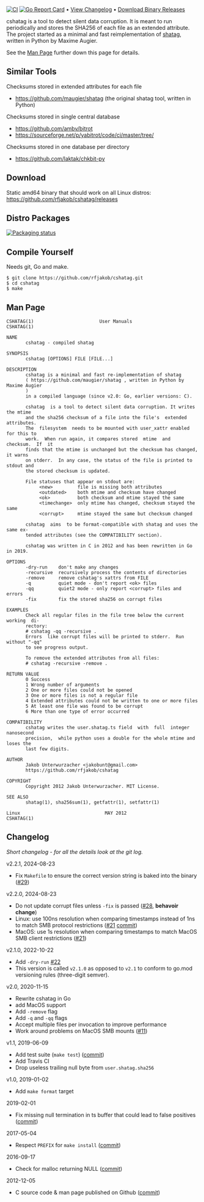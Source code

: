[![CI](https://github.com/rfjakob/cshatag/actions/workflows/ci.yml/badge.svg)](https://github.com/rfjakob/cshatag/actions/workflows/ci.yml)
[![Go Report Card](https://goreportcard.com/badge/github.com/rfjakob/cshatag)](https://goreportcard.com/report/github.com/rfjakob/cshatag)
•
[View Changelog](#Changelog)
•
[Download Binary Releases](https://github.com/rfjakob/cshatag/releases)

cshatag is a tool to detect silent data corruption. It is meant to run periodically
and stores the SHA256 of each file as an extended attribute. The project started
as a minimal and fast reimplementation of [shatag](https://github.com/maugier/shatag),
written in Python by Maxime Augier.

See the [Man Page](#man-page) further down this page for details.

Similar Tools
-------------

Checksums stored in extended attributes for each file
* https://github.com/maugier/shatag (the original shatag tool, written in Python)

Checksums stored in single central database
* https://github.com/ambv/bitrot
* https://sourceforge.net/p/yabitrot/code/ci/master/tree/

Checksums stored in one database per directory
* https://github.com/laktak/chkbit-py

Download
--------
Static amd64 binary that should work on all Linux distros:
https://github.com/rfjakob/cshatag/releases

Distro Packages
---------------
[![Packaging status](https://repology.org/badge/vertical-allrepos/cshatag.svg)](https://repology.org/project/cshatag/versions)

Compile Yourself
----------------
Needs git, Go and make.

```
$ git clone https://github.com/rfjakob/cshatag.git
$ cd cshatag
$ make
```

Man Page
--------

```
CSHATAG(1)                        User Manuals                       CSHATAG(1)

NAME
       cshatag - compiled shatag

SYNOPSIS
       cshatag [OPTIONS] FILE [FILE...]

DESCRIPTION
       cshatag is a minimal and fast re-implementation of shatag
       ( https://github.com/maugier/shatag , written in Python by Maxime Augier
       )
       in a compiled language (since v2.0: Go, earlier versions: C).

       cshatag  is a tool to detect silent data corruption. It writes the mtime
       and the sha256 checksum of a file into the file's  extended  attributes.
       The  filesystem  needs to be mounted with user_xattr enabled for this to
       work.  When run again, it compares stored  mtime  and  checksum.  If  it
       finds that the mtime is unchanged but the checksum has changed, it warns
       on stderr.  In any case, the status of the file is printed to stdout and
       the stored checksum is updated.

       File statuses that appear on stdout are:
            <new>         file is missing both attributes
            <outdated>    both mtime and checksum have changed
            <ok>          both checksum and mtime stayed the same
            <timechange>  only mtime has changed, checksum stayed the same
            <corrupt>     mtime stayed the same but checksum changed

       cshatag  aims  to be format-compatible with shatag and uses the same ex‐
       tended attributes (see the COMPATIBILITY section).

       cshatag was written in C in 2012 and has been rewritten in Go in 2019.

OPTIONS
       -dry-run    don't make any changes
       -recursive  recursively process the contents of directories
       -remove     remove cshatag's xattrs from FILE
       -q          quiet mode - don't report <ok> files
       -qq         quiet2 mode - only report <corrupt> files and errors
       -fix        fix the stored sha256 on corrupt files

EXAMPLES
       Check all regular files in the file tree below the current  working  di‐
       rectory:
       # cshatag -qq -recursive .
       Errors  like corrupt files will be printed to stderr.  Run without "-qq"
       to see progress output.

       To remove the extended attributes from all files:
       # cshatag -recursive -remove .

RETURN VALUE
       0 Success
       1 Wrong number of arguments
       2 One or more files could not be opened
       3 One or more files is not a regular file
       4 Extended attributes could not be written to one or more files
       5 At least one file was found to be corrupt
       6 More than one type of error occurred

COMPATIBILITY
       cshatag writes the user.shatag.ts field  with  full  integer  nanosecond
       precision,  while python uses a double for the whole mtime and loses the
       last few digits.

AUTHOR
       Jakob Unterwurzacher <jakobunt@gmail.com>
       https://github.com/rfjakob/cshatag

COPYRIGHT
       Copyright 2012 Jakob Unterwurzacher. MIT License.

SEE ALSO
       shatag(1), sha256sum(1), getfattr(1), setfattr(1)

Linux                               MAY 2012                         CSHATAG(1)
```
Changelog
---------

*Short changelog - for all the details look at the git log.*

v2.2.1, 2024-08-23
* Fix `Makefile` to ensure the correct version string is baked
  into the binary ([#29](https://github.com/rfjakob/cshatag/issues/29))

v2.2.0, 2024-08-23
* Do not update corrupt files unless `-fix` is passed ([#28](https://github.com/rfjakob/cshatag/pull/28),
  **behavoir change**)
* Linux: use 100ns resolution when comparing timestamps instead of 1ns
  to match SMB protocol restrictions
  ([#21](https://github.com/rfjakob/cshatag/issues/21)
  [commit](https://github.com/rfjakob/cshatag/commit/3e1f62b38b493b2be75437c208ae7b1d6a90c8e8))
* MacOS: use 1s resolution when comparing timestamps to match
  MacOS SMB client restrictions ([#21](https://github.com/rfjakob/cshatag/issues/21))

v2.1.0, 2022-10-22
* Add `-dry-run` [#22](https://github.com/rfjakob/cshatag/issues/22)
* This version is called `v2.1.0` as opposed to `v2.1` to conform
  to go.mod versioning rules (three-digit semver).

v2.0, 2020-11-15
* Rewrite cshatag in Go
* add MacOS support
* Add `-remove` flag
* Add `-q` and `-qq` flags
* Accept multiple files per invocation to improve performance
* Work around problems on MacOS SMB mounts
  ([#11](https://github.com/rfjakob/cshatag/pull/11))

v1.1, 2019-06-09
* Add test suite (`make test`)
  ([commit](https://github.com/rfjakob/cshatag/commit/74496854e5c934b6809e816b9e854c5c6585a0f4))
* Add Travis CI
* Drop useless trailing null byte from `user.shatag.sha256`

v1.0, 2019-01-02
* Add `make format` target

2019-02-01
* Fix missing null termination in ts buffer that could lead
  to false positives
  ([commit](https://github.com/rfjakob/cshatag/commit/26873dd71656730d5744efb7fa595d529b3c9ae6))

2017-05-04
* Respect `PREFIX` for `make install`
  ([commit](https://github.com/rfjakob/cshatag/commit/8d1225aabb7bdd3750f161133931b1c456bc2fdb))

2016-09-17
* Check for malloc returning NULL
  ([commit](https://github.com/rfjakob/cshatag/commit/ecadbddffb5e23811a9ae4a5265c287d5ae5c151))

2012-12-05
* C source code & man page published on Github
  ([commit](https://github.com/rfjakob/cshatag/commit/5ce7674ea3210fd0bb6b06a81ca8823e0664761a))
